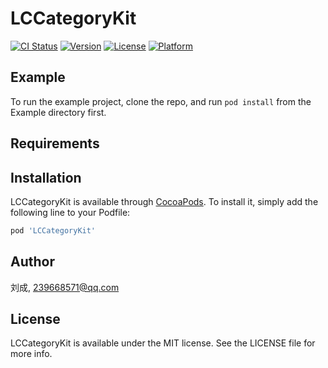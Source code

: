 # LCCategoryKit

[![CI Status](https://img.shields.io/travis/刘成/LCCategoryKit.svg?style=flat)](https://travis-ci.org/刘成/LCCategoryKit)
[![Version](https://img.shields.io/cocoapods/v/LCCategoryKit.svg?style=flat)](https://cocoapods.org/pods/LCCategoryKit)
[![License](https://img.shields.io/cocoapods/l/LCCategoryKit.svg?style=flat)](https://cocoapods.org/pods/LCCategoryKit)
[![Platform](https://img.shields.io/cocoapods/p/LCCategoryKit.svg?style=flat)](https://cocoapods.org/pods/LCCategoryKit)

## Example

To run the example project, clone the repo, and run `pod install` from the Example directory first.

## Requirements

## Installation

LCCategoryKit is available through [CocoaPods](https://cocoapods.org). To install
it, simply add the following line to your Podfile:

```ruby
pod 'LCCategoryKit'
```

## Author

刘成, 239668571@qq.com

## License

LCCategoryKit is available under the MIT license. See the LICENSE file for more info.
